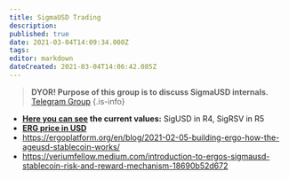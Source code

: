 ```yaml
---
title: SigmaUSD Trading
description: 
published: true
date: 2021-03-04T14:09:34.000Z
tags: 
editor: markdown
dateCreated: 2021-03-04T14:06:42.085Z
---
```


> **DYOR! Purpose of this group is to discuss SigmaUSD internals.**
> [Telegram Group](https://t.me/SigmaUSD)
{.is-info}


- **[Here you can see](https://api.ergoplatform.com/api/v1/boxes/unspent/byTokenId/027e094309e6a3055a7ddfe49238ac9d99c4fd1edaaea33d4c47f86becd1f08f?limit=100) the current values:** SigUSD in R4, SigRSV in R5
- **[ERG price in USD](/SigmaUSD)**
- https://ergoplatform.org/en/blog/2021-02-05-building-ergo-how-the-ageusd-stablecoin-works/
- https://veriumfellow.medium.com/introduction-to-ergos-sigmausd-stablecoin-risk-and-reward-mechanism-18690b52d672